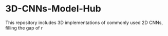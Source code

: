 # 3D-CNNs-Model-Hub

This repository includes 3D implementations of commonly used 2D CNNs, filling the gap of r